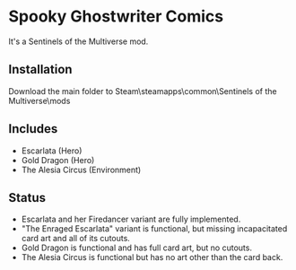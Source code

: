# Spooky Ghostwriter Comics

It's a Sentinels of the Multiverse mod.

## Installation

Download the main folder to Steam\steamapps\common\Sentinels of the Multiverse\mods

## Includes

* Escarlata (Hero)
* Gold Dragon (Hero)
* The Alesia Circus (Environment)

## Status

* Escarlata and her Firedancer variant are fully implemented.
* "The Enraged Escarlata" variant is functional, but missing incapacitated card art and all of its cutouts.
* Gold Dragon is functional and has full card art, but no cutouts.
* The Alesia Circus is functional but has no art other than the card back.
